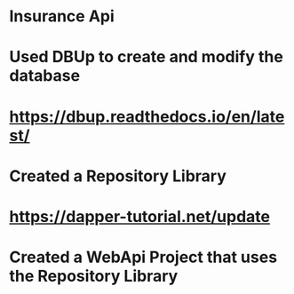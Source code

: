 # Insurance Api
# Used DBUp to create and modify the database
  # https://dbup.readthedocs.io/en/latest/
# Created a Repository Library
 # https://dapper-tutorial.net/update
# Created a WebApi Project that uses the Repository Library 
